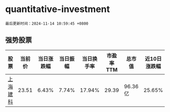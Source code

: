 # quantitative-investment

`最后更新时间：2024-11-14 10:59:45 +0800`

## 强势股票

|股票|当前价|当日涨跌幅|当日振幅|当日换手率|市盈率TTM|总市值|近10日涨跌幅|
|----|----|----|----|----|----|----|----|
|[上海建科](https://xueqiu.com/S/SH603153)|23.51|6.43%|7.74%|17.94%|29.39|96.36亿|25.65%|
